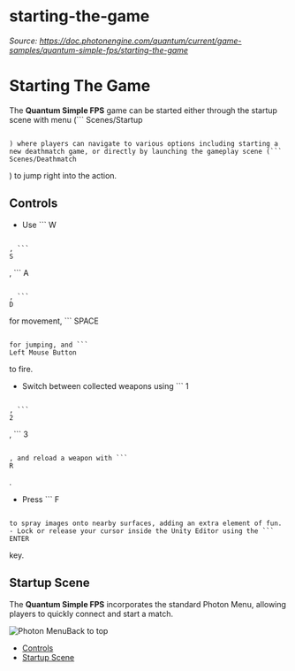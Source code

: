 # starting-the-game

_Source: https://doc.photonengine.com/quantum/current/game-samples/quantum-simple-fps/starting-the-game_

# Starting The Game

The **Quantum Simple FPS** game can be started either through the startup scene with menu (```
Scenes/Startup
```

) where players can navigate to various options including starting a new deathmatch game, or directly by launching the gameplay scene (```
Scenes/Deathmatch
```

) to jump right into the action.

## Controls

- Use ```
W
```

, ```
S
```

, ```
A
```

, ```
D
```

for movement, ```
SPACE
```

for jumping, and ```
Left Mouse Button
```

to fire.
- Switch between collected weapons using ```
1
```

, ```
2
```

, ```
3
```

, and reload a weapon with ```
R
```

.
- Press ```
F
```

to spray images onto nearby surfaces, adding an extra element of fun.
- Lock or release your cursor inside the Unity Editor using the ```
ENTER
```

key.

## Startup Scene

The **Quantum Simple FPS** incorporates the standard Photon Menu, allowing players to quickly connect and start a match.

![Photon Menu](/docs/img/quantum/v3/game-samples/simple-fps/photon-menu.jpg)Back to top

- [Controls](#controls)
- [Startup Scene](#startup-scene)